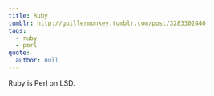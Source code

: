 ```yaml
---
title: Ruby
tumblr: http://guillermonkey.tumblr.com/post/3283302440
tags:
  - ruby
  - perl
quote:
  author: null
---
```


Ruby is Perl on LSD.
